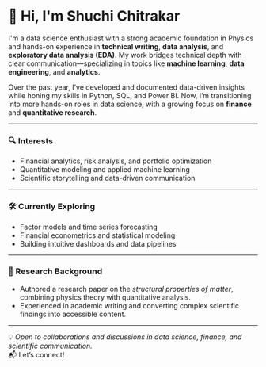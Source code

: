 # 👋 Hi, I'm Shuchi Chitrakar

I'm a data science enthusiast with a strong academic foundation in Physics and hands-on experience in **technical writing**, **data analysis**, and **exploratory data analysis (EDA)**. My work bridges technical depth with clear communication—specializing in topics like **machine learning**, **data engineering**, and **analytics**.

Over the past year, I’ve developed and documented data-driven insights while honing my skills in Python, SQL, and Power BI. Now, I’m transitioning into more hands-on roles in data science, with a growing focus on **finance** and **quantitative research**.

---

### 🔍 Interests

- Financial analytics, risk analysis, and portfolio optimization  
- Quantitative modeling and applied machine learning  
- Scientific storytelling and data-driven communication

---

### 🛠 Currently Exploring

- Factor models and time series forecasting  
- Financial econometrics and statistical modeling  
- Building intuitive dashboards and data pipelines

---

### 🧪 Research Background

- Authored a research paper on the *structural properties of matter*, combining physics theory with quantitative analysis.  
- Experienced in academic writing and converting complex scientific findings into accessible content.

---

💡 *Open to collaborations and discussions in data science, finance, and scientific communication.*  
📬 Let’s connect!

<!---
shuchC18/shuchC18 is a ✨ special ✨ repository because its `README.md` (this file) appears on your GitHub profile.
You can click the Preview link to take a look at your changes.
--->
